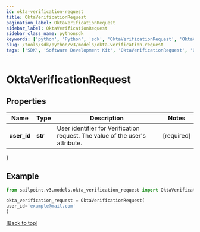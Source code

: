 ```yaml
---
id: okta-verification-request
title: OktaVerificationRequest
pagination_label: OktaVerificationRequest
sidebar_label: OktaVerificationRequest
sidebar_class_name: pythonsdk
keywords: ['python', 'Python', 'sdk', 'OktaVerificationRequest', 'OktaVerificationRequest'] 
slug: /tools/sdk/python/v3/models/okta-verification-request
tags: ['SDK', 'Software Development Kit', 'OktaVerificationRequest', 'OktaVerificationRequest']
---
```


# OktaVerificationRequest


## Properties

Name | Type | Description | Notes
------------ | ------------- | ------------- | -------------
**user_id** | **str** | User identifier for Verification request. The value of the user's attribute. | [required]
}

## Example

```python
from sailpoint.v3.models.okta_verification_request import OktaVerificationRequest

okta_verification_request = OktaVerificationRequest(
user_id='example@mail.com'
)

```
[[Back to top]](#) 

